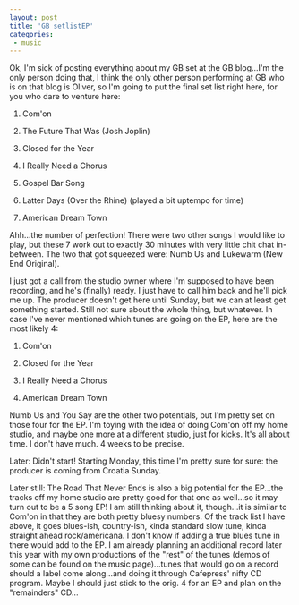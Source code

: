 ```yaml
---
layout: post
title: 'GB setlistEP'
categories:
 - music
---
```



Ok, I'm sick of posting everything about my GB set at the GB blog...I'm the only person doing that, I think the only other person performing at GB who is on that blog is Oliver, so I'm going to put the final set list right here, for you who dare to venture here:



01. Com'on

02. The Future That Was (Josh Joplin)

03. Closed for the Year

04. I Really Need a Chorus

05. Gospel Bar Song

06. Latter Days (Over the Rhine) (played a bit uptempo for time)

07. American Dream Town



Ahh...the number of perfection! There were two other songs I would like to play, but these 7 work out to exactly 30 minutes with very little chit chat in-between. The two that got squeezed were: Numb Us and Lukewarm (New End Original).



I just got a call from the studio owner where I'm supposed to have been recording, and he's (finally) ready. I just have to call him back and he'll pick me up. The producer doesn't get here until Sunday, but we can at least get something started. Still not sure about the whole thing, but whatever. In case I've never mentioned which tunes are going on the EP, here are the most likely 4:



01. Com'on

02. Closed for the Year

03. I Really Need a Chorus

04. American Dream Town



Numb Us and You Say are the other two potentials, but I'm pretty set on those four for the EP. I'm toying with the idea of doing Com'on off my home studio, and maybe one more at a different studio, just for kicks. It's all about time. I don't have much. 4 weeks to be precise.



Later: Didn't start! Starting Monday, this time I'm pretty sure for sure: the producer is coming from Croatia Sunday.



Later still: The Road That Never Ends is also a big potential for the EP...the tracks off my home studio are pretty good for that one as well...so it may turn out to be a 5 song EP! I am still thinking about it, though...it is similar to Com'on in that they are both pretty bluesy numbers. Of the track list I have above, it goes blues-ish, country-ish, kinda standard slow tune, kinda straight ahead rock/americana. I don't know if adding a true blues tune in there would add to the EP. I am already planning an additional record later this year with my own productions of the "rest" of the tunes (demos of some can be found on the music page)...tunes that would go on a record should a label come along...and doing it through Cafepress' nifty CD program. Maybe I should just stick to the orig. 4 for an EP and plan on the "remainders" CD...

